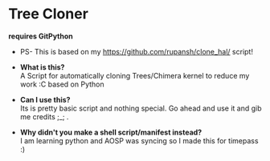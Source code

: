 # Tree Cloner
**requires GitPython**
- PS- This is based on my https://github.com/rupansh/clone_hal/ script!

- **What is this?**  
  A Script for automatically cloning Trees/Chimera kernel to reduce my work :C based on Python

- **Can I use this?**  
  Its is pretty basic script and nothing special. Go ahead and use it and gib me credits ;_; .

- **Why didn't you make a shell script/manifest instead?**  
  I am learning python and AOSP was syncing so I made this for timepass :)
